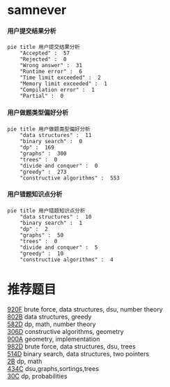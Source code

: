 # samnever

<!-- tabs:start -->



#### **用户提交结果分析**

```mermaid
pie title 用户提交结果分析
    "Accepted" :  57
    "Rejected" :  0
    "Wrong answer" :  31
    "Runtime error" :  6
    "Time limit exceeded" :  2
    "Memory limit exceeded" :  1
    "Compilation error" :  1
    "Partial" :  0
```

#### **用户做题类型偏好分析**

```mermaid
pie title 用户做题类型偏好分析
    "data structures" :  11
    "binary search" :  0
    "dp" :  169
    "graphs" :  300
    "trees" :  0
    "divide and conquer" :  0
    "greedy" :  273
    "constructive algorithms" :  553
```
#### **用户错题知识点分析**

```mermaid
pie title 用户错题知识点分析
    "data structures" :  10
    "binary search" :  1
    "dp" :  2
    "graphs" :  50
    "trees" :  0
    "divide and conquer" :  5
    "greedy" :  10
    "constructive algorithms" :  4
```



<!-- tabs:end -->
# 推荐题目
[920F](https://codeforces.com/contest/920/problem/F)		brute force,
                        data structures,
                        dsu,
                        number theory		  
[802B](https://codeforces.com/contest/802/problem/B)		data structures,
                        greedy		  
[582D](https://codeforces.com/contest/582/problem/D)		dp,
                        math,
                        number theory		  
[306D](https://codeforces.com/contest/306/problem/D)		constructive algorithms,
                        geometry		  
[900A](https://codeforces.com/contest/900/problem/A)		geometry,
                        implementation		  
[982D](https://codeforces.com/contest/982/problem/D)		brute force,
                        data structures,
                        dsu,
                        trees		  
[514D](https://codeforces.com/contest/514/problem/D)		binary search,
                        data structures,
                        two pointers		  
[2B](https://codeforces.com/contest/2/problem/B)		dp,
                        math		  
[434C](https://codeforces.com/contest/434/problem/C)		dsu,graphs,sortings,trees		  
[30C](https://codeforces.com/contest/30/problem/C)		dp,
                        probabilities		  
